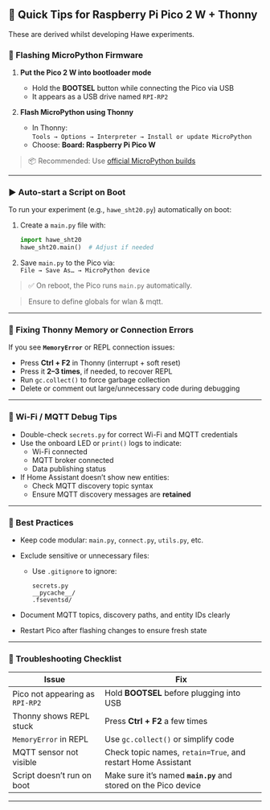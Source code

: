 
## 🧠 Quick Tips for Raspberry Pi Pico 2 W + Thonny

These are derived whilst developing Hawe experiments.

### 🚀 Flashing MicroPython Firmware

1. **Put the Pico 2 W into bootloader mode**  
   - Hold the **BOOTSEL** button while connecting the Pico via USB  
   - It appears as a USB drive named `RPI-RP2`

2. **Flash MicroPython using Thonny**  
   - In Thonny:  
     `Tools → Options → Interpreter → Install or update MicroPython`  
   - Choose: **Board: Raspberry Pi Pico W**

> 📦 Recommended: Use [official MicroPython builds](https://micropython.org/download/rp2-pico-w/)

---

### ▶️ Auto-start a Script on Boot

To run your experiment (e.g., `hawe_sht20.py`) automatically on boot:

1. Create a `main.py` file with:

   ```python
   import hawe_sht20
   hawe_sht20.main()  # Adjust if needed
   ```

2. Save `main.py` to the Pico via:  
   `File → Save As… → MicroPython device`

> ✅ On reboot, the Pico runs `main.py` automatically.

> Ensure to define globals for wlan & mqtt.

---

### 💾 Fixing Thonny Memory or Connection Errors

If you see **`MemoryError`** or REPL connection issues:

- Press **Ctrl + F2** in Thonny (interrupt + soft reset)
- Press it **2–3 times**, if needed, to recover REPL
- Run `gc.collect()` to force garbage collection
- Delete or comment out large/unnecessary code during debugging

---

### 📡 Wi-Fi / MQTT Debug Tips

- Double-check `secrets.py` for correct Wi-Fi and MQTT credentials
- Use the onboard LED or `print()` logs to indicate:
  - Wi-Fi connected
  - MQTT broker connected
  - Data publishing status
- If Home Assistant doesn’t show new entities:
  - Check MQTT discovery topic syntax
  - Ensure MQTT discovery messages are **retained**

---

### 📎 Best Practices

- Keep code modular: `main.py`, `connect.py`, `utils.py`, etc.
- Exclude sensitive or unnecessary files:
  - Use `.gitignore` to ignore:

    ```
    secrets.py
    __pycache__/
    .fseventsd/
    ```

- Document MQTT topics, discovery paths, and entity IDs clearly
- Restart Pico after flashing changes to ensure fresh state

---

### 🧰 Troubleshooting Checklist

| Issue                           | Fix                                                                 |
|--------------------------------|----------------------------------------------------------------------|
| Pico not appearing as `RPI-RP2` | Hold **BOOTSEL** before plugging into USB                           |
| Thonny shows REPL stuck         | Press **Ctrl + F2** a few times                                      |
| `MemoryError` in REPL           | Use `gc.collect()` or simplify code                                  |
| MQTT sensor not visible         | Check topic names, `retain=True`, and restart Home Assistant         |
| Script doesn’t run on boot      | Make sure it’s named **`main.py`** and stored on the Pico device     |

---
